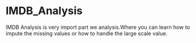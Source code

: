 # IMDB_Analysis
IMDB Analysis is very import part we analysis.Where you can learn how to impute the missing values or how to handle the large scale value.
